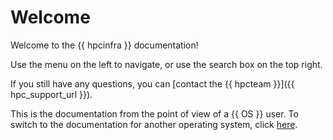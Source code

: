 # Welcome

Welcome to the {{ hpcinfra }} documentation!

Use the menu on the left to navigate, or use the search box on the top right.

If you still have any questions, you can [contact the {{ hpcteam }}]({{ hpc_support_url }}).

This is the documentation from the point of view of a {{ OS }} user.
To switch to the documentation for another operating system, click [here](../#force_select_OS).
